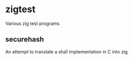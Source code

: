 # zigtest
Various zig test programs

## securehash

An attempt to translate a sha1 implementation in C into zig.
